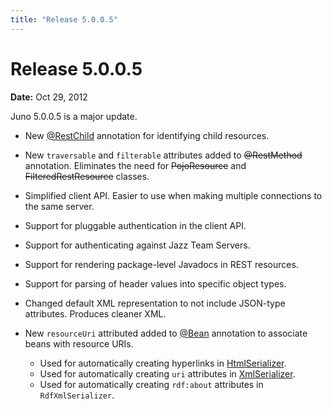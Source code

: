 ```yaml
---
title: "Release 5.0.0.5"
---
```


# Release 5.0.0.5

**Date:** Oct 29, 2012

Juno 5.0.0.5 is a major update.

- New [@RestChild]({{API_DOCS}}/org/apache/juneau/rest/annotation/RestChild.html) annotation for identifying child resources.

- New `traversable` and `filterable` attributes added to ~~@RestMethod~~ annotation. Eliminates the need for ~~PojoResource~~ and ~~FilteredRestResource~~ classes.

- Simplified client API. Easier to use when making multiple connections to the same server.

- Support for pluggable authentication in the client API.

- Support for authenticating against Jazz Team Servers.

- Support for rendering package-level Javadocs in REST resources.

- Support for parsing of header values into specific object types.

- Changed default XML representation to not include JSON-type attributes. Produces cleaner XML.

- New `resourceUri` attributed added to [@Bean]({{API_DOCS}}/org/apache/juneau/annotation/Bean.html) annotation to associate beans with resource URIs.
  - Used for automatically creating hyperlinks in [HtmlSerializer]({{API_DOCS}}/org/apache/juneau/html/HtmlSerializer.html).
  - Used for automatically creating `uri` attributes in [XmlSerializer]({{API_DOCS}}/org/apache/juneau/xml/XmlSerializer.html).
  - Used for automatically creating `rdf:about` attributes in `RdfXmlSerializer`.